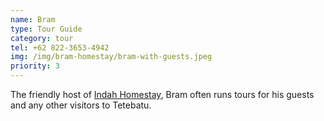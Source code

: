 ```yaml
---
name: Bram
type: Tour Guide
category: tour
tel: +62 822-3653-4942
img: /img/bram-homestay/bram-with-guests.jpeg
priority: 3
---
```

The friendly host of [Indah Homestay](#stay), Bram often runs tours for his guests and any other visitors to Tetebatu.